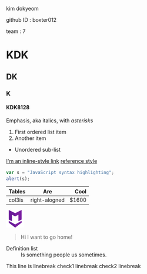 kim dokyeom

github ID : boxter012

team : 7

# KDK
## DK
### K
#### KDK8128

Emphasis, aka italics, with *asterisks*

1. First ordered list item
2. Another item
* Unordered sub-list

[I'm an inline-style link](https://www.naver.com)
[reference style][allll]

[allll]: https://www.naver.com

```javascript
var s = "JavaScript syntax highlighting";
alert(s);
```

|Tables|Are|Cool|
|---|:---:|---:|
|col3is|right-alogned|$1600|


![alt text](https://github.com/adam-p/markdown-here/raw/master/src/common/images/icon48.png "Logo Title Text 1")

> Hi I want to go home!

<d1>
 <dt>Definition list</dt>
 <dd>Is something people us sometimes.</dd>

This line is linebreak
<Enter> check1 linebreak
check2 linebreak

